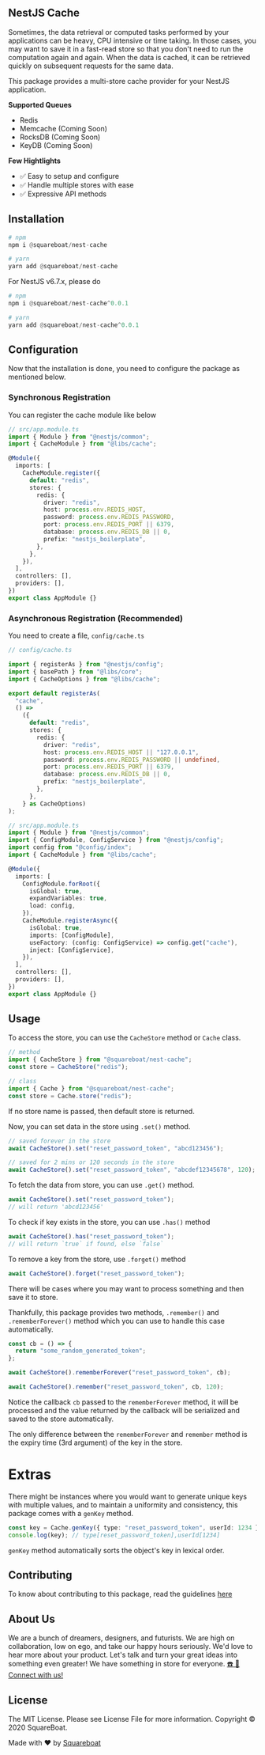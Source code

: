 ## NestJS Cache

Sometimes, the data retrieval or computed tasks performed by your applications can be heavy, CPU intensive or time taking. In those cases, you may want to save it in a fast-read store so that you don't need to run the computation again and again. When the data is cached, it can be retrieved quickly on subsequent requests for the same data.

This package provides a multi-store cache provider for your NestJS application.

**Supported Queues**

- Redis
- Memcache (Coming Soon)
- RocksDB (Coming Soon)
- KeyDB (Coming Soon)

**Few Hightlights**

- ✅ Easy to setup and configure
- ✅ Handle multiple stores with ease
- ✅ Expressive API methods

## Installation

```py
# npm
npm i @squareboat/nest-cache

# yarn
yarn add @squareboat/nest-cache
```

For NestJS v6.7.x, please do

```py
# npm
npm i @squareboat/nest-cache^0.0.1

# yarn
yarn add @squareboat/nest-cache^0.0.1
```

## Configuration

Now that the installation is done, you need to configure the package as mentioned below.

### Synchronous Registration

You can register the cache module like below

```typescript
// src/app.module.ts
import { Module } from "@nestjs/common";
import { CacheModule } from "@libs/cache";

@Module({
  imports: [
    CacheModule.register({
      default: "redis",
      stores: {
        redis: {
          driver: "redis",
          host: process.env.REDIS_HOST,
          password: process.env.REDIS_PASSWORD,
          port: process.env.REDIS_PORT || 6379,
          database: process.env.REDIS_DB || 0,
          prefix: "nestjs_boilerplate",
        },
      },
    }),
  ],
  controllers: [],
  providers: [],
})
export class AppModule {}
```

### Asynchronous Registration (Recommended)

You need to create a file, `config/cache.ts`

```typescript
// config/cache.ts

import { registerAs } from "@nestjs/config";
import { basePath } from "@libs/core";
import { CacheOptions } from "@libs/cache";

export default registerAs(
  "cache",
  () =>
    ({
      default: "redis",
      stores: {
        redis: {
          driver: "redis",
          host: process.env.REDIS_HOST || "127.0.0.1",
          password: process.env.REDIS_PASSWORD || undefined,
          port: process.env.REDIS_PORT || 6379,
          database: process.env.REDIS_DB || 0,
          prefix: "nestjs_boilerplate",
        },
      },
    } as CacheOptions)
);
```

```typescript
// src/app.module.ts
import { Module } from "@nestjs/common";
import { ConfigModule, ConfigService } from "@nestjs/config";
import config from "@config/index";
import { CacheModule } from "@libs/cache";

@Module({
  imports: [
    ConfigModule.forRoot({
      isGlobal: true,
      expandVariables: true,
      load: config,
    }),
    CacheModule.registerAsync({
      isGlobal: true,
      imports: [ConfigModule],
      useFactory: (config: ConfigService) => config.get("cache"),
      inject: [ConfigService],
    }),
  ],
  controllers: [],
  providers: [],
})
export class AppModule {}
```

## Usage

To access the store, you can use the `CacheStore` method or `Cache` class.

```typescript
// method
import { CacheStore } from "@squareboat/nest-cache";
const store = CacheStore("redis");

// class
import { Cache } from "@squareboat/nest-cache";
const store = Cache.store("redis");
```

If no store name is passed, then default store is returned.

Now, you can set data in the store using `.set()` method.

```typescript
// saved forever in the store
await CacheStore().set("reset_password_token", "abcd123456");

// saved for 2 mins or 120 seconds in the store
await CacheStore().set("reset_password_token", "abcdef12345678", 120);
```

To fetch the data from store, you can use `.get()` method.

```typescript
await CacheStore().set("reset_password_token");
// will return 'abcd123456'
```

To check if key exists in the store, you can use `.has()` method

```typescript
await CacheStore().has("reset_password_token");
// will return `true` if found, else `false`
```

To remove a key from the store, use `.forget()` method

```typescript
await CacheStore().forget("reset_password_token");
```

There will be cases where you may want to process something and then save it to store.

Thankfully, this package provides two methods, `.remember()` and `.rememberForever()` method which you can use to handle this case automatically.

```typescript
const cb = () => {
  return "some_random_generated_token";
};

await CacheStore().rememberForever("reset_password_token", cb);

await CacheStore().remember("reset_password_token", cb, 120);
```

Notice the callback `cb` passed to the `rememberForever` method, it will be processed and the value returned by the callback will be serialized and saved to the store automatically.

The only difference between the `rememberForever` and `remember` method is the expiry time (3rd argument) of the key in the store.

# Extras

There might be instances where you would want to generate unique keys with multiple values, and to maintain a uniformity and consistency, this package comes with a `genKey` method.

```typescript
const key = Cache.genKey({ type: "reset_password_token", userId: 1234 });
console.log(key); // type[reset_password_token],userId[1234]
```

`genKey` method automatically sorts the object's key in lexical order.

## Contributing

To know about contributing to this package, read the guidelines [here](./CONTRIBUTING.md)

## About Us

We are a bunch of dreamers, designers, and futurists. We are high on collaboration, low on ego, and take our happy hours seriously. We'd love to hear more about your product. Let's talk and turn your great ideas into something even greater! We have something in store for everyone. [☎️ 📧 Connect with us!](https://squareboat.com/contact)

## License

The MIT License. Please see License File for more information. Copyright © 2020 SquareBoat.

Made with ❤️ by [Squareboat](https://squareboat.com)
